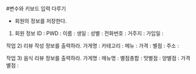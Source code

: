 #변수와 키보드 입력 다루기


- 회원의 정보를 저장한다.
1) 회원 정보
ID :
PWD : 
이름 : 
생일 :
성별 : 
전화번호 : 
거주지 : 
가입일 :

작업 2) 리뷰 작성 정보를 출력하라.
가게명 : 
카테고리 : 
메뉴 : 
가격 : 
별점 : 
주소 : 


작업 3) 음식 리뷰 정보를 출력하라.
가게명 :
메뉴명 : 
별점총합 :
맛별점 :
양별점 : 
가격별점 : 